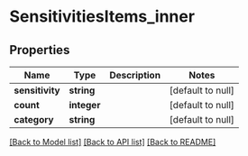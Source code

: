 # SensitivitiesItems_inner

## Properties
Name | Type | Description | Notes
------------ | ------------- | ------------- | -------------
**sensitivity** | **string** |  | [default to null]
**count** | **integer** |  | [default to null]
**category** | **string** |  | [default to null]

[[Back to Model list]](../README.md#documentation-for-models) [[Back to API list]](../README.md#documentation-for-api-endpoints) [[Back to README]](../README.md)


